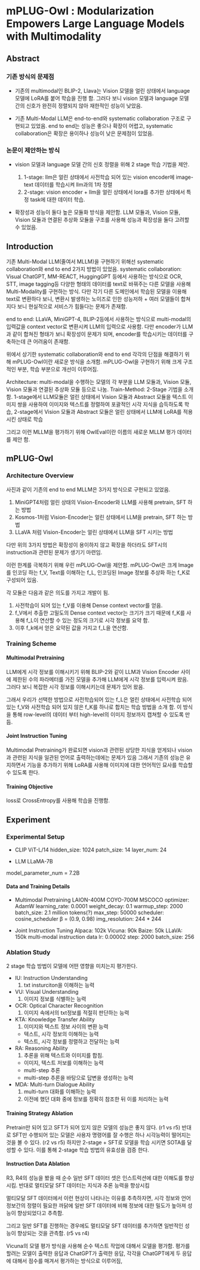 # mPLUG-Owl : Modularization Empowers Large Language Models with Multimodality

## Abstract

### 기존 방식의 문제점

- 기존의 multimodal인 BLIP-2, Llava는 Vision 모델을 얼린 상태에서 language 모델에 LoRA를 붙어 학습을 진행 함.
 그러다 보니 vision 모델과 language 모델 간의 신호가 완전히 정렬되지 않아 재한적인 성능이 낮았음.

- 기존 Multi-Modal LLM은 end-to-end와 systematic collaboration 구조로 구현되고 있었음.
 end to end는 성능은 좋으나 확장이 어렵고, systematic collaboration은 확장은 용이하나 성능이 낮은 문제점이 있었음.

### 논문이 제안하는 방식

- vision 모델과 language 모델 간의 신호 정렬을 위해 2 stage 학습 기법을 제안.
  1. 1-stage: llm은 얼린 상태에서 사전학습 되어 있는 vision encoder에 image-text 데이터를 학습시켜 llm과의 1차 정렬
  2. 2-stage: vision encoder + llm을 얼린 상태에서 lora를 추가한 상태에서 특정 task에 대한 데이터 학습.

- 확장성과 성능이 둘다 높은 모듈화 방식을 제안함.
 LLM 모듈과, Vision 모듈, Vision 모듈과 연결된 추상화 모듈을 구조를 사용해 성능과 확장성을 둘다 고려할 수 있었음.

## Introduction

기존 Multi-Modal LLM(줄여서 MLLM)을 구현하기 위해선 systematic collaboration와 end to end 2가지 방법이 있었음.
systematic collaboration: Visual ChatGPT, MM-REACT, HuggingGPT 등에서 사용하는 방식으로 OCR, STT, image tagging등 다양한 형태의 데이터를 text로 바꿔주는 다른 모델을 사용해 Multi-Modality를 구현하는 방식.
다만 각기 다른 도메인에서 학습된 모델을 이용해 text로 변환하다 보니, 변환시 발생하는 노이즈로 인한 성능저하 + 여러 모델들이 합쳐지다 보니 현실적으로 서비스가 힘들다는 문제가 존재함.

end to end: LLaVA, MiniGPT-4, BLIP-2등에서 사용하는 방식으로 multi-modal의 입력값을 context vector로 변환시켜 LLM의 입력으로 사용함.
다만 encoder가 LLM과 같이 합쳐진 형태가 보니 확장성이 문제가 되며, encoder를 학습시키는 데이터를 구축하는데 큰 어려움이 존재함.

위에서 상기한 systematic collaboration와 end to end 각각의 단점을 해결하기 위해 mPLUG-Owl이란 새로운 방식을 소개함. mPLUG-Owl을 구현하기 위해 크게 구조적인 부분, 학습 부분으로 개선이 이루어짐.

Architecture: multi-modal을 수행하는 모델의 각 부분을 LLM 모듈과, Vision 모듈, Vision 모듈과 연결된 추상화 모듈 등으로 나눔.
Train-Method: 2-Stage 기법을 소개함. 1-stage에서 LLM모듈은 얼린 상태에서 Vision 모듈과 Abstract 모듈을 텍스트 이미지 쌍을 사용하여 이미지와 텍스트를 정렬하여 포괄적인 시각 지식을 습득하도록 학습,
2-stage에서 Vision 모듈과 Abstract 모듈은 얼린 상태에서 LLM에 LoRA를 적용시킨 상태로 학습

그리고 이런 MLLM을 평가하기 위해 OwlEval이란 이름의 새로운 MLLM 평가 데이터를 제안 함.

## mPLUG-Owl

### Architecture Overview

사진과 같이 기존의 end to end MLLM은 3가지 방식으로 구현되고 있었음.

1) MiniGPT4처럼 얼린 상태의 Vision-Encoder와 LLM를 사용해 pretrain, SFT 하는 방법
2) Kosmos-1처럼 Vision-Encoder는 얼린 상태에서 LLM을 pretrain, SFT 하는 방법
3) LLaVA 처럼 Vision-Encoder는 얼린 상태에서 LLM을 SFT 시키는 방법

다만 위의 3가지 방법은 확장성이 용이하지 않고 확장을 하더라도 SFT시의 instruction과 관련된 문제가 생기기 마련임.

이런 한계를 극복하기 위해 우린 mPLUG-Owl을 제안함.
mPLUG-Owl은 크게 Image를 인코딩 하는 f_V, Text를 이해하는 f_L, 인코딩된 Image 정보를 추상화 하는 f_K로 구성되어 있음.

각 모듈은 다음과 같은 의도를 가지고 개발이 됨.

1. 사전학습이 되어 있는 f_V를 이용해 Dense context vector를 얻음.
2. f_V에서 추출한 고밀도의 Dense context vector는 크기가 크기 때문에 f_K를 사용해 f_L이 연산할 수 있는 정도의 크기로 시각 정보를 요약 함.
3. 이후 f_k에서 얻은 요약된 값을 가지고 f_L을 연산함.

### Training Scheme

#### Multimodal Pretraining

LLM에게 시각 정보를 이해시키기 위해 BLIP-2와 같이 LLM과 Vision Encoder 사이에 제한된 수의 파라메터를 가진 모델을 추가해 LLM에게 시각 정보를 입력시켜 왔음.
그러다 보니 복잡한 시각 정보를 이해시키는데 문제가 있어 왔음.

그래서 우리가 선택한 방법으로 사전학습되어 있는 f_L은 얼린 상태에서 사전학습 되어 있는 f_V와 사전학습 되어 있지 않은 f_K를 하나로 합치는 학습 방법을 소개 함.
이 방식을 통해 row-level의 데이터 부터 high-level의 이미지 정보까지 캡쳐할 수 있도록 만듬.

#### Joint Instruction Tuning

Multimodal Pretraining가 완료되면 vision과 관련된 상당한 지식을 얻게되나 vision과 관련된 지식을 일관된 언어로 출력하는데에는 문제가 있음
그래서 기존의 성능은 유지하면서 기능을 추가하기 위해 LoRA를 사용해 이미지에 대한 언어적인 묘사를 학습할 수 있도록 한다.

#### Training Objective

loss로 CrossEntropy를 사용해 학습을 진행함.

## Experiment

### Experimental Setup

- CLIP ViT-L/14
  hidden_size: 1024
  patch_size: 14
  layer_num: 24

- LLM
  LLaMA-7B

model_parameter_num = 7.2B

#### Data and Training Details

- Multimodal Pretraining
  LAION-400M
  COYO-700M
  MSCOCO
  optimizer: AdamW
  learning_rate: 0.0001
  weight_decay: 0.1
  warmup_step: 2000
  batch_size: 2.1 million tokens(?)
  max_step: 50000
  scheduler: cosine_scheduler
  β = (0.9, 0.98)
  img_resolution: 244 * 244

- Joint Instruction Tuning
  Alpaca: 102k
  Vicuna: 90k
  Baize: 50k
  LLaVA: 150k multi-modal instruction data
  lr: 0.00002
  step: 2000
  batch_size: 256
  
### Ablation Study

2 stage 학습 방법이 모델에 어떤 영향을 미치는지 평가한다.

- IU: Instruction Understanding
  1. txt insturciton을 이해하는 능력
- VU: Visual Understanding
  1. 이미지 정보를 식별하는 능력
- OCR: Optical Character Recognition
  1. 이미지 속에서의 txt정보를 적절히 판단하는 능력
- KTA: Knowledge Transfer Ability
  1. 이미지와 텍스트 정보 사이의 변환 능력
  - 텍스트, 시각 정보의 이해하는 능력
  - 텍스트, 시각 정보를 정렬하고 전달하는 능력
- RA: Reasoning Ability
  1. 추론을 위해 텍스트와 이미지를 합침.
  - 이미지, 텍스트 저보를 이해하는 능력
  - multi-step 추론
  - multi-step 추론을 바탕으로 답변을 생성하는 능력
- MDA: Multi-turn Dialogue Ability
  1. multi-turn 대화를 이해하는 능력
  2. 이전에 했던 대화 중에 정보를 정확히 참조한 뒤 이를 처리하는 능력

#### Training Strategy Ablation

Pretrain만 되어 있고 SFT가 되어 있지 않은 모델의 성능은 좋지 않다. (r1 vs r5)
반대로 SFT만 수행되어 있는 모델은 사용자 명령어를 잘 수행은 하나 시각능력이 떨어지는 것을 볼 수 있다. (r2 vs r5)
하지만 2-stage + SFT로 모델을 학습 시키면 SOTA를 달성할 수 있다. 이를 통해 2-stage 학습 방법의 유효성을 검증 한다.

#### Instruction Data Ablation

R3, R4의 성능을 봤을 때 순수 일반 SFT 데이터 셋은 인스트럭션에 대한 이해도를 향상 시킴.
반대로 멀티모달 SFT 데이터는 지식과 추론 능력을 향상시킴

멀티모달 SFT 데이터에서 이런 현상이 나타나는 이유를 추측하자면,
시각 정보와 언어 정보간의 정렬이 필요한 까닭에 일반 SFT 데이터에 비해 정보에 대한 밀도가 높아져 성능이 향상되었다고 추측함.

그리고 일반 SFT를 진행하는 경우에도 멀티모달 SFT 데이터를 추가하면 일반적인 성능이 향상되는 것을 관측함. (r5 vs r4)

Vicuna의 모델 평가 방식을 사용해 순수 텍스트 작업에 대해서 모델을 평가함.
평가를 할려는 모델이 출력한 응답과 ChatGPT가 출력한 응답, 각각을 ChatGPT에게 두 응답에 대해서 점수를 매겨서 평가하는 방식으로 이루어짐,
